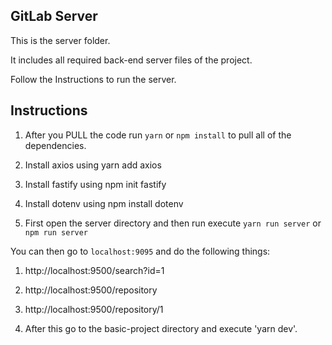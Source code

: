 **GitLab Server**
-----------------------------------------------------------------------------------------------------------------------------------------------------------------------------------------------
This is the server folder.

It includes all required back-end server files of the project.

Follow the Instructions to run the server.

**Instructions**
-----------------------------------------------------------------------------------------------------------------------------------------------------------------------------------------------

1. After you PULL the code run `yarn` or `npm install` to pull all of the dependencies.

2. Install axios using yarn add axios

3. Install fastify using npm init fastify

4. Install dotenv using npm install dotenv

5. First open the server directory and then run execute `yarn run server` or `npm run server`

You can then go to `localhost:9095` and do the following things:

1. http://localhost:9500/search?id=1
2. http://localhost:9500/repository
3. http://localhost:9500/repository/1
 

6. After this go to the basic-project directory and execute 'yarn dev'.
